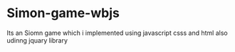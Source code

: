 # Simon-game-wbjs
 Its an Siomn game which i implemented using javascript csss and html also udinng jquary library
 
